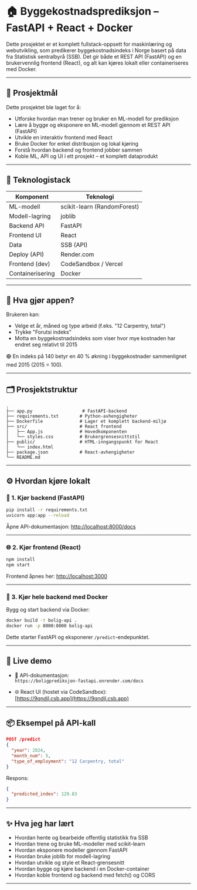 
# 🏠 Byggekostnadsprediksjon – FastAPI + React + Docker

Dette prosjektet er et komplett fullstack-oppsett for maskinlæring og webutvikling, som predikerer byggekostnadsindeks i Norge basert på data fra Statistisk sentralbyrå (SSB). Det gir både et REST API (FastAPI) og en brukervennlig frontend (React), og alt kan kjøres lokalt eller containeriseres med Docker.

---

## 🎯 Prosjektmål

Dette prosjektet ble laget for å:
- Utforske hvordan man trener og bruker en ML-modell for prediksjon
- Lære å bygge og eksponere en ML-modell gjennom et REST API (FastAPI)
- Utvikle en interaktiv frontend med React
- Bruke Docker for enkel distribusjon og lokal kjøring
- Forstå hvordan backend og frontend jobber sammen
- Koble ML, API og UI i ett prosjekt – et komplett dataprodukt

---

## 🧱 Teknologistack

| Komponent       | Teknologi             |
|----------------|------------------------|
| ML-modell       | scikit-learn (RandomForest) |
| Modell-lagring  | joblib                 |
| Backend API     | FastAPI                |
| Frontend UI     | React                  |
| Data            | SSB (API)              |
| Deploy (API)    | Render.com             |
| Frontend (dev)  | CodeSandbox / Vercel   |
| Containerisering| Docker                 |

---

## 🧠 Hva gjør appen?

Brukeren kan:
- Velge et år, måned og type arbeid (f.eks. "12 Carpentry, total")
- Trykke "Forutsi indeks"
- Motta en byggekostnadsindeks som viser hvor mye kostnaden har endret seg relativt til 2015

🟢 En indeks på 140 betyr en 40 % økning i byggekostnader sammenlignet med 2015 (2015 = 100).

---

## 🗂️ Prosjektstruktur

```
.
├── app.py                   # FastAPI-backend
├── requirements.txt        # Python-avhengigheter
├── Dockerfile              # Lager et komplett backend-miljø
├── src/                    # React frontend
│   ├── App.js              # Hovedkomponenten
│   └── styles.css          # Brukergrensesnittstil
├── public/                 # HTML-inngangspunkt for React
│   └── index.html
├── package.json            # React-avhengigheter
└── README.md
```

---

## ⚙️ Hvordan kjøre lokalt

### 🐍 1. Kjør backend (FastAPI)

```bash
pip install -r requirements.txt
uvicorn app:app --reload
```

Åpne API-dokumentasjon: [http://localhost:8000/docs](http://localhost:8000/docs)

---

### 🌐 2. Kjør frontend (React)

```bash
npm install
npm start
```

Frontend åpnes her: [http://localhost:3000](http://localhost:3000)

---

### 🐳 3. Kjør hele backend med Docker

Bygg og start backend via Docker:

```bash
docker build -t bolig-api .
docker run -p 8000:8000 bolig-api
```

Dette starter FastAPI og eksponerer `/predict`-endepunktet.

---

## 🔗 Live demo

- 🧪 API-dokumentasjon:  
  `https://boligprediksjon-fastapi.onrender.com/docs`

- 🌐 React UI (hostet via CodeSandbox):  
  [https://9qndjl.csb.app](https://9qndjl.csb.app)

---

## 📦 Eksempel på API-kall

```json
POST /predict
{
  "year": 2024,
  "month_num": 5,
  "type_of_employment": "12 Carpentry, total"
}
```

Respons:

```json
{
  "predicted_index": 129.83
}
```

---

## ✨ Hva jeg har lært

- Hvordan hente og bearbeide offentlig statistikk fra SSB
- Hvordan trene og bruke ML-modeller med scikit-learn
- Hvordan eksponere modeller gjennom FastAPI
- Hvordan bruke joblib for modell-lagring
- Hvordan utvikle og style et React-grensesnitt
- Hvordan bygge og kjøre backend i en Docker-container
- Hvordan koble frontend og backend med fetch() og CORS

---



